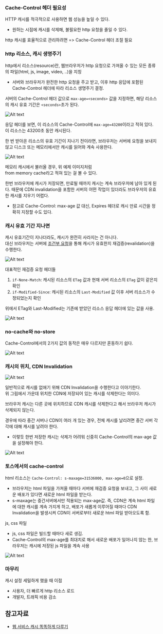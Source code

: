### Cache-Control 헤더 필요성

HTTP 캐시를 적극적으로 사용하면 웹 성능을 높일 수 있다.

- 원하는 시점에 캐시를 삭제해, 불필요한 http 요청을 줄일 수 있다.

http 캐시를 효율적으로 관리하려면 => Cache-Control 헤더 조절 필요

### http 리소스, 캐시 생명주기

http에서 리소스(resource)란, 웹브라우저가 http 요청으로 가져올 수 있는 모든 종류의 파일(html, js, image, video, ..)을 지칭

- 서버와 브라우저가 완전한 http 요청을 주고 받고, 이후 http 응답에 포함된 Cache-Control 헤더에 따라 리소스 생명주기 결정.

서버의 Cache-Control 헤더 값으로 `max-age=<seconds>` 값을 지정하면, 해당 리소스의 캐시 유효 기간은 `<seconds>`초가 된다.

![Alt text](image.png)

응답 헤더를 보면, 이 리소스의 Cache-Control에 `max-age=43200`이라고 적혀 있다.
<br>이 리소스는 43200초 동안 캐시된다.

한 번 받아온 리소스의 유효 기간이 지나기 전이라면, 브라우저는 서버에 요청을 보내지 않고 디스크 또는 메모리에서만 캐시를 읽어와 계속 사용한다.

![Alt text](image-1.png)

메모리 캐시에서 불러올 경우, 위 예제 이미지처럼
<br>from memory cache라고 적혀 있는 걸 볼 수 있다.

한번 브라우저에 캐시가 저장되면, 만료될 때까지 캐시는 계속 브라우저에 남아 있게 된다. 때문에 CDN invalidation을 포함한 서버의 어떤 작업이 있더라도 브라우저의 유효한 캐시를 지우기 어렵다.

- 참고로 Cache-Control: max-age 값 대신, Expires 헤더로 캐시 만료 시간을 정확히 지정할 수도 있다.

### 캐시 유효 기간 지나면

캐시 유효기간이 지나더라도, 캐시가 완전히 사라지는 건 아니다.
<br>대신 브라우저는 서버에 [조건부 요청](https://developer.mozilla.org/en-US/docs/Web/HTTP/Conditional_requests)을 통해 캐시가 유효한지 재검증(revalidation)을 수행한다.

![Alt text](image-2.png)

대표적인 재검증 요청 헤더들

1. `if-None-Match`: 캐시된 리소스의 `ETag` 값과 현재 서버 리소스의 `ETag` 값이 같은지 확인
2. `if-Modified-Since`: 캐시된 리소스의 `Last-Modified` 값 이후 서버 리소스가 수정되었는지 확인

위에서 ETag와 Last-Modified는 기존에 받았던 리소스 응답 헤더에 있는 값을 사용.

![Alt text](image-3.png)

### no-cache와 no-store

Cache-Control에서의 2가지 값의 동작은 매우 다르지만 혼동하기 쉽다.

![Alt text](image-4.png)

### 캐시의 위치, CDN Invalidation

![Alt text](image-5.png)

일반적으로 캐시를 없애기 위해 CDN Invalidation을 수행한다고 이야기한다.<br>
위 그림에서 가운데 위치한 CDN에 저장되어 있는 캐시를 삭제한다는 의미다.

브라우저 캐시는 다른 곳에 위치하므로 CDN 캐시를 삭제한다고 해서 브라우저 캐시가 삭제되지 않는다.

경우에 따라 중간 서버나 CDN이 여러 개 있는 경우, 전체 캐시를 날리려면 중간 서버 각각에 대해 캐시를 날려야 한다.

- 이렇듯 한번 저장한 캐시는 삭제가 어려워 신중히 Cache-Control의 max-age 값을 설정해야 한다.

![Alt text](image-6.png)

### 토스에서의 cache-control

html 리소스는 `Cache-Control: s-maxage=31536000, max-age=0`으로 설정.

- 브라우저는 html 파일을 가져올 때마다 서버에 재검증 요청을 보내고, 그 사이 새로운 배포가 있다면 새로운 html 파일을 받는다.
- s-maxage는 중간서버에서만 적용되는 max-age값. 즉, CDN은 계속 html 파일에 대한 캐시를 계속 가지게 하고, 배포가 새롭게 이루어질 때마다 CDN Invalidation을 발생시켜 CDN이 서버로부터 새로운 html 파일 받아오도록 함.

js, css 파일

- js, css 파일은 빌드할 때마다 새로 생김.
- Cache-Control의 max-age를 최대치로 해서 새로운 배포가 일어나지 않는 한, 브라우저는 캐시에 저장된 js 파일을 계속 사용

![Alt text](image-7.png)

### 마무리

캐시 설정 세밀하게 했을 때 이점

- 사용자, 더 빠르게 http 리소스 로드
- 개발자, 트래픽 비용 감소

## 참고자료

- [웹 서비스 캐시 똑똑하게 다루기](https://toss.tech/article/smart-web-service-cache)
